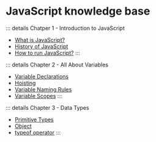 # JavaScript knowledge base

::: details Chatper 1 - Introduction to JavaScript

* [What is JavaScript?](https://m03uk1.github.io/javascript-knowledge-base/01-introduction-to-java-script/01-introduction-to-java-script)
* [History of JavaScript](https://m03uk1.github.io/javascript-knowledge-base/01-introduction-to-java-script/02-history-of-java-script)
* [How to run JavaScript?](https://m03uk1.github.io/javascript-knowledge-base/01-introduction-to-java-script/03-how-to-run-java-script)
:::

::: details Chapter 2 - All About Variables

* [Variable Declarations](https://m03uk1.github.io/javascript-knowledge-base/02-all-about-variables/01-variable-declarations)
* [Hoisting](https://m03uk1.github.io/javascript-knowledge-base/02-all-about-variables/02-hoisting)
* [Variable Naming Rules](https://m03uk1.github.io/javascript-knowledge-base/02-all-about-variables/03-variable-naming-rules)
* [Variable Scopes](https://m03uk1.github.io/javascript-knowledge-base/02-all-about-variables/04-variable-scopes)
:::

::: details Chapter 3 - Data Types

* [Primitive Types](https://m03uk1.github.io/javascript-knowledge-base/03-data-types/01-primitive-types)
* [Object](https://m03uk1.github.io/javascript-knowledge-base/03-data-types/02-object)
* [typeof operator](https://m03uk1.github.io/javascript-knowledge-base/03-data-types/03-typeof-operator)
:::
